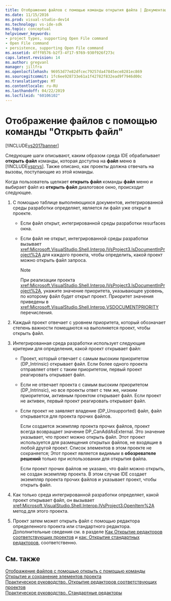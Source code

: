 ```yaml
---
title: Отображение файлов с помощью команды открытия файла | Документация Майкрософт
ms.date: 11/15/2016
ms.prod: visual-studio-dev14
ms.technology: vs-ide-sdk
ms.topic: conceptual
helpviewer_keywords:
- project types, supporting Open File command
- Open File command
- persistence, supporting Open File command
ms.assetid: 4fff0576-b2f3-4f17-9769-930f926f273c
caps.latest.revision: 14
ms.author: gregvanl
manager: jillfra
ms.openlocfilehash: 96953d77e82dfcec79257da47845ece8281ec869
ms.sourcegitcommit: 1fc6ee928733e61a1f42782f832ead9f7946d00c
ms.translationtype: MT
ms.contentlocale: ru-RU
ms.lasthandoff: 04/22/2019
ms.locfileid: "60106102"
---
```

# <a name="displaying-files-by-using-the-open-file-command"></a>Отображение файлов с помощью команды "Открыть файл"
[!INCLUDE[vs2017banner](../../includes/vs2017banner.md)]

Следующие шаги описывают, каким образом среда IDE обрабатывает **открыть файл** команды, которая доступна на **файл** меню в [!INCLUDE[vsprvs](../../includes/vsprvs-md.md)]. Также описано, как проекты должна отвечать на вызовы, поступающие из этой команды.  
  
 Когда пользователь щелкает **открыть файл** команды **файл** меню и выбирает файл из **открыть файл** диалоговое окно, происходит следующее.  
  
1. С помощью таблице выполняющихся документов, интегрированной среды разработки определяет, является ли файл уже открыт в проекте.  
  
    - Если файл открыт, интегрированной среды разработки resurfaces окна.  
  
    - Если файл не открыт, интегрированной среды разработки вызывает <xref:Microsoft.VisualStudio.Shell.Interop.IVsProject3.IsDocumentInProject%2A> для каждого проекта, чтобы определить, какой проект можно открыть файл запроса.  
  
        > [!NOTE]
        >  При реализации проекта <xref:Microsoft.VisualStudio.Shell.Interop.IVsProject3.IsDocumentInProject%2A>, укажите значение приоритета, указывающее уровень, по которому файл будет открыт проект. Приоритет значения приведены в <xref:Microsoft.VisualStudio.Shell.Interop.VSDOCUMENTPRIORITY> перечисления.  
  
2. Каждый проект отвечает с уровнем приоритета, который обозначает степень важности помещаются на выполняется проект, чтобы открыть файл.  
  
3. Интегрированная среда разработки использует следующие критерии для определения, какой проект открывает файл:  
  
    - Проект, который отвечает с самым высоким приоритетом (DP_Intrinsic) открывает файл. Если более одного проекта отправляет ответ с таким приоритетом, первый проект реагировать открывает файл.  
  
    - Если не отвечает проекта с самым высоким приоритетом (DP_Intrinsic), но все проекты ответ с тем же, низким приоритетом, активным проектом открывает файл. Если проект не активен, первый проект реагировать открывает файл.  
  
    - Если проект не заявляет владение (DP_Unsupported) файл, файл открывается для проекта прочих файлов.  
  
         Если создается экземпляр проекта прочих файлов, проект всегда возвращает значение DP_CanAddAsExternal. Это значение указывает, что проект можно открыть файл. Этот проект используется для размещения открытых файлов, не входящие в любой другой проект. Список элементов в этом проекте не сохраняется; Этот проект является видимым в **обозревателе решений** только при использовании для открытия файла.  
  
         Если проект прочих файлов не указано, что файл можно открыть, не создан экземпляр проекта. В этом случае IDE создает экземпляр проекта прочих файлов и указывает проект, чтобы открыть файл.  
  
4. Как только среда интегрированной разработки определяет, какой проект открывает файл, он вызывает <xref:Microsoft.VisualStudio.Shell.Interop.IVsProject3.OpenItem%2A> метод для этого проекта.  
  
5. Проект затем может открыть файл с помощью редактора определенного проекта или стандартного редактора. Дополнительные сведения см. в разделе [Как Открытие редакторов соответствующих проектов](../../extensibility/how-to-open-project-specific-editors.md) и [как: Открытие стандартных редакторов](../../extensibility/how-to-open-standard-editors.md), соответственно.  
  
## <a name="see-also"></a>См. также  
 [Отображение файлов с помощью открыть с помощью команды](../../extensibility/internals/displaying-files-by-using-the-open-with-command.md)   
 [Открытие и сохранение элементов проекта](../../extensibility/internals/opening-and-saving-project-items.md)   
 [Практическое руководство. Открытие редакторов соответствующих проектов](../../extensibility/how-to-open-project-specific-editors.md)   
 [Практическое руководство. Стандартные редакторы](../../extensibility/how-to-open-standard-editors.md)
